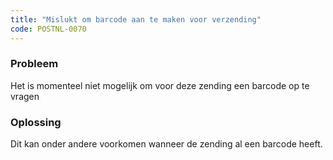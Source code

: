 ```yaml
---
title: "Mislukt om barcode aan te maken voor verzending"
code: POSTNL-0070
---
```


<div class="columnLayout single" data-layout="single">
<div class="cell normal" data-type="normal">
<div class="innerCell">
<p><h3>Probleem</h3></p><p>Het is momenteel niet mogelijk om voor deze zending een barcode op te vragen</p><p><h3>Oplossing</h3></p><p>Dit kan onder andere voorkomen wanneer de zending al een barcode heeft.</p></div>
</div>
</div>